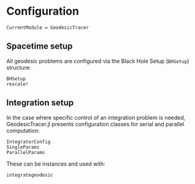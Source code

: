 # Configuration

```@meta
CurrentModule = GeodesicTracer
```

## Spacetime setup

All geodesic problems are configured via the Black Hole Setup (`BHSetup`) structure:

```@docs
BHSetup
rescale!
```

## Integration setup

In the case where specific control of an integration problem is needed, GeodesicTracer.jl presents configuration classes for serial and parallel computation:

```@docs
IntegratorConfig
SingleParams
ParallelParams
```

These can be instances and used with:

```@docs
integrategeodesic
```